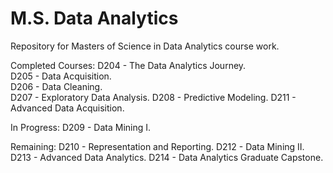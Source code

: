 # M.S. Data Analytics
Repository for Masters of Science in Data Analytics course work.

Completed Courses:
D204 - The Data Analytics Journey.       
D205 - Data Acquisition.                 
D206 - Data Cleaning.                     
D207 - Exploratory Data Analysis.
D208 - Predictive Modeling.
D211 - Advanced Data Acquisition.

In Progress:
D209 - Data Mining I.

Remaining:
D210 - Representation and Reporting.
D212 - Data Mining II.
D213 - Advanced Data Analytics.
D214 - Data Analytics Graduate Capstone.
